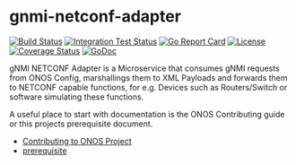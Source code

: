 # gnmi-netconf-adapter

[![Build Status](https://travis-ci.org/onosproject/gnmi-netconf-adapter.svg?branch=master)](https://travis-ci.org/onosproject/gnmi-netconf-adapter)
[![Integration Test Status](https://img.shields.io/travis/onosproject/gnmi-netconf-adapter?label=Integration%20Tests&logo=Integration)](https://travis-ci.org/onosproject/onos-test)
[![Go Report Card](https://goreportcard.com/badge/github.com/onosproject/gnmi-netconf-adapter)](https://goreportcard.com/report/github.com/onosproject/gnmi-netconf-adapter)
[![License](https://img.shields.io/badge/License-Apache%202.0-blue.svg)](https://github.com/gojp/goreportcard/blob/master/LICENSE)
[![Coverage Status](https://img.shields.io/coveralls/github/onosproject/gnmi-netconf-adapter/badge.svg)](https://coveralls.io/github/onosproject/gnmi-netconf-adapter?branch=master)
[![GoDoc](https://godoc.org/github.com/onosproject/gnmi-netconf-adapter?status.svg)](https://godoc.org/github.com/onosproject/gnmi-netconf-adapter)

gNMI NETCONF Adapter is a Microservice that consumes gNMI requests from ONOS Config, marshallings them to XML Payloads and forwards them to NETCONF capable functions, for e.g. Devices such as Routers/Switch or software simulating these functions.

A useful place to start with documentation is the ONOS Contributing guide or this projects prerequisite document.

- [Contributing to ONOS Project](https://docs.onosproject.org/developers/contributing/)
- [prerequisite](./docs/prerequisite.md)
